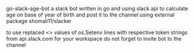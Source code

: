 go-slack-age-bot
a slack bot written in go and using slack api 
to calculate age on base of year of birth and post it to the channel
using external package shomali11/slacker

to use replaced <> values of os.Setenv lines with respective token strings from api.slack.com for your workspace
do not forget to invite bot to the channel
